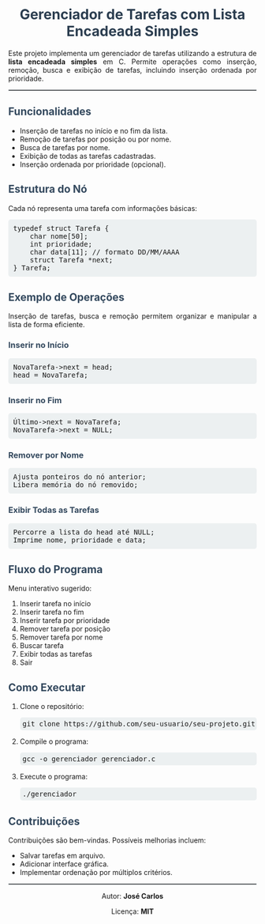 <h1 style="text-align: center; color: #2c3e50;">Gerenciador de Tarefas com Lista Encadeada Simples</h1>

<p style="text-align: justify;">
  Este projeto implementa um gerenciador de tarefas utilizando a estrutura de <strong>lista encadeada simples</strong> em C.
  Permite operações como inserção, remoção, busca e exibição de tarefas, incluindo inserção ordenada por prioridade.
</p>

<hr style="border: 1px solid #bdc3c7;">

<h2 style="color: #34495e;">Funcionalidades</h2>
<ul>
  <li>Inserção de tarefas no início e no fim da lista.</li>
  <li>Remoção de tarefas por posição ou por nome.</li>
  <li>Busca de tarefas por nome.</li>
  <li>Exibição de todas as tarefas cadastradas.</li>
  <li>Inserção ordenada por prioridade (opcional).</li>
</ul>

<h2 style="color: #34495e;">Estrutura do Nó</h2>
<p style="text-align: justify;">Cada nó representa uma tarefa com informações básicas:</p>
<pre style="background-color: #ecf0f1; padding: 10px; border-radius: 5px;">
typedef struct Tarefa {
    char nome[50];
    int prioridade;
    char data[11]; // formato DD/MM/AAAA
    struct Tarefa *next;
} Tarefa;
</pre>

<h2 style="color: #34495e;">Exemplo de Operações</h2>
<p style="text-align: justify;">
  Inserção de tarefas, busca e remoção permitem organizar e manipular a lista de forma eficiente.
</p>

<h3 style="color: #34495e;">Inserir no Início</h3>
<pre style="background-color: #ecf0f1; padding: 10px; border-radius: 5px;">
NovaTarefa->next = head;
head = NovaTarefa;
</pre>

<h3 style="color: #34495e;">Inserir no Fim</h3>
<pre style="background-color: #ecf0f1; padding: 10px; border-radius: 5px;">
Último->next = NovaTarefa;
NovaTarefa->next = NULL;
</pre>

<h3 style="color: #34495e;">Remover por Nome</h3>
<pre style="background-color: #ecf0f1; padding: 10px; border-radius: 5px;">
Ajusta ponteiros do nó anterior;
Libera memória do nó removido;
</pre>

<h3 style="color: #34495e;">Exibir Todas as Tarefas</h3>
<pre style="background-color: #ecf0f1; padding: 10px; border-radius: 5px;">
Percorre a lista do head até NULL;
Imprime nome, prioridade e data;
</pre>

<h2 style="color: #34495e;">Fluxo do Programa</h2>
<p style="text-align: justify;">Menu interativo sugerido:</p>
<ol>
  <li>Inserir tarefa no início</li>
  <li>Inserir tarefa no fim</li>
  <li>Inserir tarefa por prioridade</li>
  <li>Remover tarefa por posição</li>
  <li>Remover tarefa por nome</li>
  <li>Buscar tarefa</li>
  <li>Exibir todas as tarefas</li>
  <li>Sair</li>
</ol>

<h2 style="color: #34495e;">Como Executar</h2>
<ol>
  <li>Clone o repositório:
    <pre style="background-color: #ecf0f1; padding: 5px; border-radius: 5px;">git clone https://github.com/seu-usuario/seu-projeto.git</pre>
  </li>
  <li>Compile o programa:
    <pre style="background-color: #ecf0f1; padding: 5px; border-radius: 5px;">gcc -o gerenciador gerenciador.c</pre>
  </li>
  <li>Execute o programa:
    <pre style="background-color: #ecf0f1; padding: 5px; border-radius: 5px;">./gerenciador</pre>
  </li>
</ol>

<h2 style="color: #34495e;">Contribuições</h2>
<p>Contribuições são bem-vindas. Possíveis melhorias incluem:</p>
<ul>
  <li>Salvar tarefas em arquivo.</li>
  <li>Adicionar interface gráfica.</li>
  <li>Implementar ordenação por múltiplos critérios.</li>
</ul>

<hr style="border: 1px solid #bdc3c7;">

<p style="text-align: center;">Autor: <strong>José Carlos</strong></p>
<p style="text-align: center;">Licença: <strong>MIT</strong></p>
